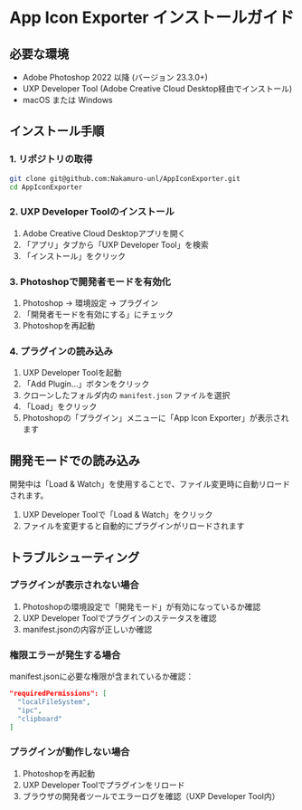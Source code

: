 # App Icon Exporter インストールガイド

## 必要な環境

- Adobe Photoshop 2022 以降 (バージョン 23.3.0+)
- UXP Developer Tool (Adobe Creative Cloud Desktop経由でインストール)
- macOS または Windows

## インストール手順

### 1. リポジトリの取得

```bash
git clone git@github.com:Nakamuro-unl/AppIconExporter.git
cd AppIconExporter
```

### 2. UXP Developer Toolのインストール

1. Adobe Creative Cloud Desktopアプリを開く
2. 「アプリ」タブから「UXP Developer Tool」を検索
3. 「インストール」をクリック

### 3. Photoshopで開発者モードを有効化

1. Photoshop → 環境設定 → プラグイン
2. 「開発者モードを有効にする」にチェック
3. Photoshopを再起動

### 4. プラグインの読み込み

1. UXP Developer Toolを起動
2. 「Add Plugin...」ボタンをクリック
3. クローンしたフォルダ内の `manifest.json` ファイルを選択
4. 「Load」をクリック
5. Photoshopの「プラグイン」メニューに「App Icon Exporter」が表示されます

## 開発モードでの読み込み

開発中は「Load & Watch」を使用することで、ファイル変更時に自動リロードされます。

1. UXP Developer Toolで「Load & Watch」をクリック
2. ファイルを変更すると自動的にプラグインがリロードされます

## トラブルシューティング

### プラグインが表示されない場合

1. Photoshopの環境設定で「開発モード」が有効になっているか確認
2. UXP Developer Toolでプラグインのステータスを確認
3. manifest.jsonの内容が正しいか確認

### 権限エラーが発生する場合

manifest.jsonに必要な権限が含まれているか確認：
```json
"requiredPermissions": [
  "localFileSystem",
  "ipc",
  "clipboard"
]
```

### プラグインが動作しない場合

1. Photoshopを再起動
2. UXP Developer Toolでプラグインをリロード
3. ブラウザの開発者ツールでエラーログを確認（UXP Developer Tool内）